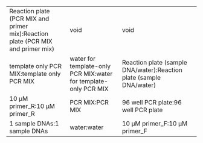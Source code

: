 ||||
|----|----|----|
|Reaction plate (PCR MIX and primer mix):Reaction plate (PCR MIX and primer mix)|void|void|
|template only PCR MIX:template only PCR MIX|water for template-only PCR MIX:water for template-only PCR MIX|Reaction plate (sample DNA/water):Reaction plate (sample DNA/water)|
|10 μM primer_R:10 μM primer_R|PCR MIX:PCR MIX|96 well PCR plate:96 well PCR plate|
|1 sample DNAs:1 sample DNAs|water:water|10 μM primer_F:10 μM primer_F|
